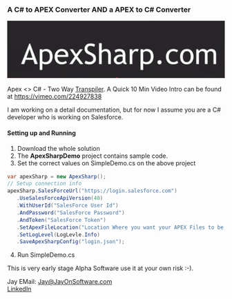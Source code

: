 ### A C# to APEX Converter AND a APEX to C# Converter

![Logo](apexsharpLogo.jpg)


Apex <> C# - Two Way [Transpiler](https://en.wikipedia.org/wiki/Source-to-source_compiler). A Quick 10 Min Video Intro can be found at https://vimeo.com/224927838

I am working on a detail documentation, but for now I assume you are a C# developer who is working on Salesforce.

#### Setting up and Running 

1. Download the whole solution
2. The **ApexSharpDemo** project contains sample code.
3. Set the correct values on SimpleDemo.cs on the above project

 ```csharp
 var apexSharp = new ApexSharp();
// Setup connection info
apexSharp.SalesForceUrl("https://login.salesforce.com")
    .UseSalesForceApiVersion(40)
    .WithUserId("SalesForce User Id")
    .AndPassword("SalesForce Password")
    .AndToken("SalesForce Token")
    .SetApexFileLocation("Location Where you want your APEX Files to be saved")
    .SetLogLevel(LogLevle.Info)
    .SaveApexSharpConfig("login.json");
```



4. Run SimpleDemo.cs

This is very early stage Alpha Software use it at your own risk :-).

Jay
EMail: <Jay@JayOnSoftware.com>  
[LinkedIn](https://www.linkedin.com/in/jayonsoftware/) 
